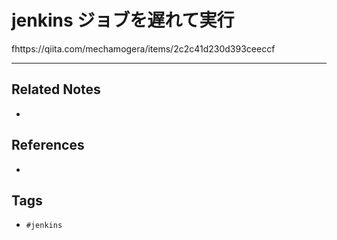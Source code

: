 # jenkins ジョブを遅れて実行
fhttps://qiita.com/mechamogera/items/2c2c41d230d393ceeccf

---
## Related Notes
- 

## References
- 

## Tags
- `#jenkins` 